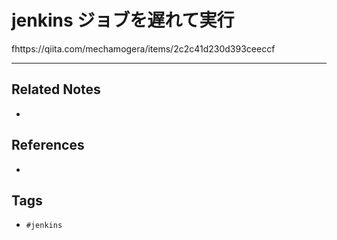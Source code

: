 # jenkins ジョブを遅れて実行
fhttps://qiita.com/mechamogera/items/2c2c41d230d393ceeccf

---
## Related Notes
- 

## References
- 

## Tags
- `#jenkins` 